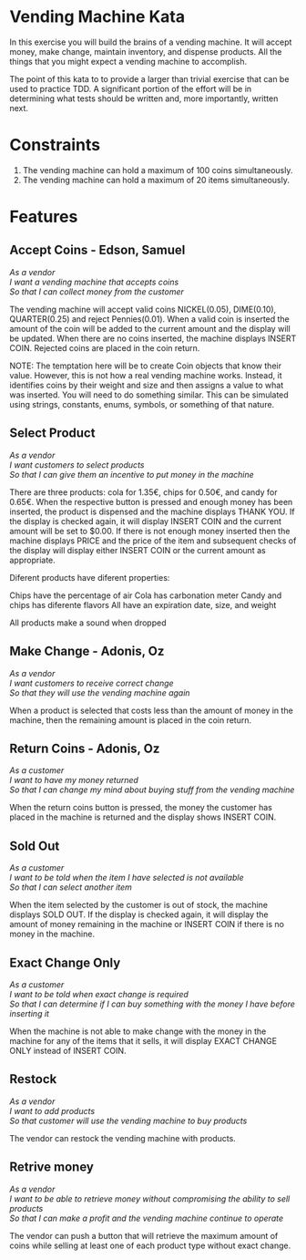 Vending Machine Kata
=========================

In this exercise you will build the brains of a vending machine.  It will accept money, make change, maintain
inventory, and dispense products.  All the things that you might expect a vending machine to accomplish.

The point of this kata to to provide a larger than trivial exercise that can be used to practice TDD.  A significant portion of the effort will be in determining what tests should be written and, more importantly, written next.

Constraints
==========

1. The vending machine can hold a maximum of 100 coins simultaneously.
1. The vending machine can hold a maximum of 20 items simultaneously.


Features
========

Accept Coins - Edson, Samuel
------------
  
_As a vendor_  
_I want a vending machine that accepts coins_  
_So that I can collect money from the customer_  

The vending machine will accept valid coins NICKEL(0.05), DIME(0.10), QUARTER(0.25) and reject Pennies(0.01).  When a
valid coin is inserted the amount of the coin will be added to the current amount and the display will be updated.
When there are no coins inserted, the machine displays INSERT COIN.  Rejected coins are placed in the coin return.

NOTE: The temptation here will be to create Coin objects that know their value.  However, this is not how a real
  vending machine works.  Instead, it identifies coins by their weight and size and then assigns a value to what
  was inserted.  You will need to do something similar.  This can be simulated using strings, constants, enums,
  symbols, or something of that nature.

Select Product
--------------

_As a vendor_  
_I want customers to select products_  
_So that I can give them an incentive to put money in the machine_  

There are three products: cola for 1.35€, chips for 0.50€, and candy for 0.65€.  When the respective button is pressed
and enough money has been inserted, the product is dispensed and the machine displays THANK YOU.  If the display is
checked again, it will display INSERT COIN and the current amount will be set to $0.00.  If there is not enough money
inserted then the machine displays PRICE and the price of the item and subsequent checks of the display will display
either INSERT COIN or the current amount as appropriate.

Diferent products have diferent properties:

Chips have the percentage of air
Cola has carbonation meter
Candy and chips has diferente flavors
All have an expiration date, size, and weight

All products make a sound when dropped


Make Change - Adonis, Oz
-----------

_As a vendor_  
_I want customers to receive correct change_  
_So that they will use the vending machine again_  

When a product is selected that costs less than the amount of money in the machine, then the remaining amount is placed in the coin return.

Return Coins - Adonis, Oz
------------

_As a customer_  
_I want to have my money returned_  
_So that I can change my mind about buying stuff from the vending machine_  

When the return coins button is pressed, the money the customer has placed in the machine is returned and the display shows
INSERT COIN.

Sold Out
--------

_As a customer_  
_I want to be told when the item I have selected is not available_  
_So that I can select another item_  

When the item selected by the customer is out of stock, the machine displays SOLD OUT.  If the display is checked again,
it will display the amount of money remaining in the machine or INSERT COIN if there is no money in the machine.

Exact Change Only
-----------------

_As a customer_  
_I want to be told when exact change is required_  
_So that I can determine if I can buy something with the money I have before inserting it_  

When the machine is not able to make change with the money in the machine for any of the items that it sells, it will
display EXACT CHANGE ONLY instead of INSERT COIN.

Restock
-----------------

_As a vendor_  
_I want to add products_  
_So that customer will use the vending machine to buy products_ 

The vendor can restock the vending machine with products. 

Retrive money
-----------------

_As a vendor_  
_I want to be able to retrieve money without compromising the ability to sell products_  
_So that I can make a profit and the vending machine continue to operate_

The vendor can push a button that will retrieve the maximum amount of coins while selling at least one of each product type without exact change.

